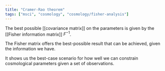 ```yaml
---
title: "Cramer-Rao theorem"
tags: ["msci", "cosmology", "cosmology/fisher-analysis"]
--- 
```


The best possible [[covariance matrix]] on the parameters is given by the [[Fisher information matrix]] $F^{-1}$.

The Fisher matrix offers the best-possible result that can be achieved, given the information we have.

It shows us the best-case scenario for how well we can constrain cosmological parameters given a set of observations.